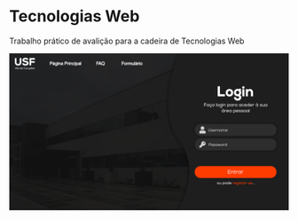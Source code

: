# Tecnologias Web
 Trabalho prático de avalição para a cadeira de Tecnologias Web

![alt text](Layout%20Site%20TWEB.png "Logo Title Text 1")